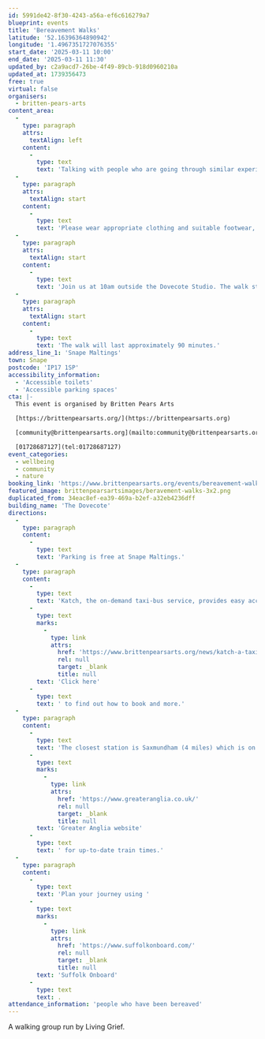 ```yaml
---
id: 5991de42-8f30-4243-a56a-ef6c616279a7
blueprint: events
title: 'Bereavement Walks'
latitude: '52.16396364890942'
longitude: '1.4967351727076355'
start_date: '2025-03-11 10:00'
end_date: '2025-03-11 11:30'
updated_by: c2a9acd7-26be-4f49-89cb-918d0960210a
updated_at: 1739356473
free: true
virtual: false
organisers:
  - britten-pears-arts
content_area:
  -
    type: paragraph
    attrs:
      textAlign: left
    content:
      -
        type: text
        text: 'Talking with people who are going through similar experiences of bereavement can be enormously beneficial. In this event, enjoy the company of others and the sense of wellbeing that walking outside can bring.'
  -
    type: paragraph
    attrs:
      textAlign: start
    content:
      -
        type: text
        text: 'Please wear appropriate clothing and suitable footwear, and bring a bottle of water. Well-behaved dogs on leads are welcome.'
  -
    type: paragraph
    attrs:
      textAlign: start
    content:
      -
        type: text
        text: 'Join us at 10am outside the Dovecote Studio. The walk starts 10 minutes after the meeting time.'
  -
    type: paragraph
    attrs:
      textAlign: start
    content:
      -
        type: text
        text: 'The walk will last approximately 90 minutes.'
address_line_1: 'Snape Maltings'
town: Snape
postcode: 'IP17 1SP'
accessibility_information:
  - 'Accessible toilets'
  - 'Accessible parking spaces'
cta: |-
  This event is organised by Britten Pears Arts

  [https://brittenpearsarts.org/](https://brittenpearsarts.org)

  [community@brittenpearsarts.org](mailto:community@brittenpearsarts.org)

  [01728687127](tel:01728687127)
event_categories:
  - wellbeing
  - community
  - nature
booking_link: 'https://www.brittenpearsarts.org/events/bereavement-walks'
featured_image: brittenpearsartsimages/beravement-walks-3x2.png
duplicated_from: 34eac8ef-ea39-469a-b2ef-a32eb4236dff
building_name: 'The Dovecote'
directions:
  -
    type: paragraph
    content:
      -
        type: text
        text: 'Parking is free at Snape Maltings.'
  -
    type: paragraph
    content:
      -
        type: text
        text: 'Katch, the on-demand taxi-bus service, provides easy access to Snape Maltings, connecting it to the towns of Framlingham, Parham, Hacheston, Wickham Market, Wickham Market Railway Station at Campsea Ashe, and Tunstall. '
      -
        type: text
        marks:
          -
            type: link
            attrs:
              href: 'https://www.brittenpearsarts.org/news/katch-a-taxi-bus-to-snape-maltings'
              rel: null
              target: _blank
              title: null
        text: 'Click here'
      -
        type: text
        text: ' to find out how to book and more.'
  -
    type: paragraph
    content:
      -
        type: text
        text: 'The closest station is Saxmundham (4 miles) which is on the East Suffolk Ipswich on the Lowestoft train line. Wickham Market station (6 miles) is located in Campsea Ash on the same line. Visit the '
      -
        type: text
        marks:
          -
            type: link
            attrs:
              href: 'https://www.greateranglia.co.uk/'
              rel: null
              target: _blank
              title: null
        text: 'Greater Anglia website'
      -
        type: text
        text: ' for up-to-date train times.'
  -
    type: paragraph
    content:
      -
        type: text
        text: 'Plan your journey using '
      -
        type: text
        marks:
          -
            type: link
            attrs:
              href: 'https://www.suffolkonboard.com/'
              rel: null
              target: _blank
              title: null
        text: 'Suffolk Onboard'
      -
        type: text
        text: .
attendance_information: 'people who have been bereaved'
---
```

A walking group run by Living Grief.